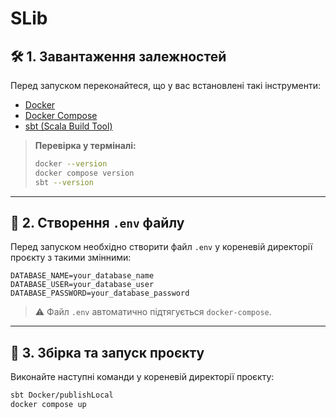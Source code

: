 # SLib
## 🛠️ 1. Завантаження залежностей

Перед запуском переконайтеся, що у вас встановлені такі інструменти:

- [Docker](https://www.docker.com/get-started)
- [Docker Compose](https://docs.docker.com/compose/)
- [sbt (Scala Build Tool)](https://www.scala-sbt.org/)

> **Перевірка у терміналі:**
> ```bash
> docker --version
> docker compose version
> sbt --version
> ```

---

## 🧪 2. Створення `.env` файлу

Перед запуском необхідно створити файл `.env` у кореневій директорії проєкту з такими змінними:
```
DATABASE_NAME=your_database_name
DATABASE_USER=your_database_user
DATABASE_PASSWORD=your_database_password
```

> ⚠️ Файл `.env` автоматично підтягується `docker-compose`.

---

## 🚀 3. Збірка та запуск проєкту

Виконайте наступні команди у кореневій директорії проєкту:

```bash
sbt Docker/publishLocal
docker compose up
```